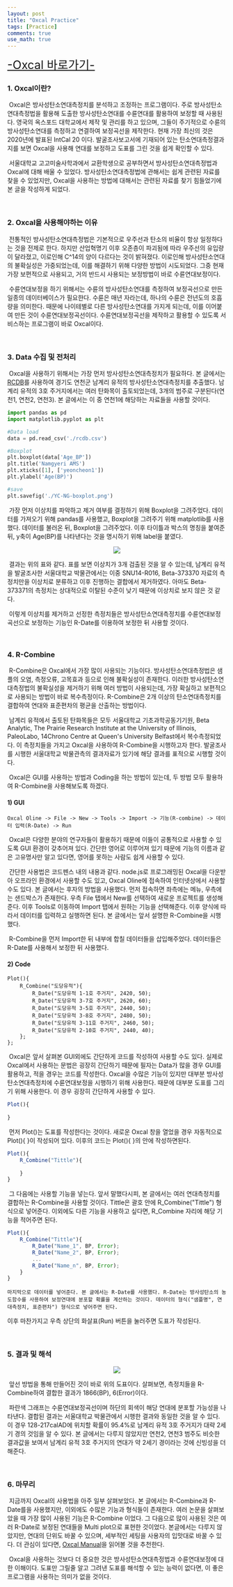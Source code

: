 ```yaml
---
layout: post
title: "Oxcal Practice"
tags: [Practice]
comments: true
use_math: true
---
```


<a href="https://c14.arch.ox.ac.uk/oxcal.html" style="Font-size:20pt">-Oxcal 바로가기-</a>

### 1. Oxcal이란?

​	Oxcal은 방사성탄소연대측정치를 분석하고 조정하는 프로그램이다. 주로 방사성탄소연대측정법을 활용해 도출한 방사성탄소연대를 수륜연대를 활용하여 보정할 때 사용된다. 영국의 옥스포드 대학교에서 제작 및 관리를 하고 있으며, 그들이 주기적으로 수륜의 방사성탄소연대를 측정하고 연결하여 보정곡선을 제작한다. 현재 가장 최신의 것은 2020년에 발표된 IntCal 20 이다. 발굴조사보고서에 기재되어 있는 탄소연대측정결과지를 보면 Oxcal을 사용해 연대를 보정하고 도표를 그린 것을 쉽게 확인할 수 있다.

​	서울대학교 고고미술사학과에서 교환학생으로 공부하면서 방사성탄소연대측정법과 Oxcal에 대해 배울 수 있었다. 방사성탄소연대측정법에 관해서는 쉽게 관련된 자료를 찾을 수 있었지만, Oxcal을 사용하는 방법에 대해서는 관련된 자료를 찾기 힘들었기에 본 글을 작성하게 되었다.

<br>

### 2. Oxcal을 사용해야하는 이유

​	전통적인 방사성탄소연대측정법은 기본적으로 우주선과 탄소의 비율이 항상 일정하다는 것을 전제로 한다. 하지만 산업혁명기 이후 오존층이 파괴됨에 따라 우주선의 유입량이 달라졌고, 이로인해 C^14의 양이 다르다는 것이 밝혀졌다. 이로인해 방사성탄소연대의 불확실성은 가중되었는데, 이를 해결하기 위해 다양한 방법이 시도되었다. 그중 현재 가장 보편적으로 사용되고, 거의 반드시 사용되는 보정방법이 바로 수륜연대보정이다. 

​	수륜연대보정을 하기 위해서는 수륜의 방사성탄소연대를 측정하여 보정곡선으로 만든 일종의 데이터베이스가 필요한다. 수륜은 매년 자라는데, 하나의 수륜은 전년도의 호흡량을 의미한다. 때문에 나이테별로 다른 방사성탄소연대를 가지게 되는데, 이를 이어붙여 만든 것이 수륜연대보정곡선이다. 수륜연대보정곡선을 제작하고 활용할 수 있도록 서비스하는 프로그램이 바로 Oxcal이다. 

<br>

### 3. Data 수집 및 전처리

​	Oxcal을 사용하기 위해서는 가장 먼저 방사성탄소연대측정치가 필요하다. 본 글에서는 <a href="http://rcdb.kr">RCDB</a>를 사용하여 경기도 연천군 남계리 유적의 방사성탄소연대측정치를 추출했다. 남계리 유적의 3호 주거지에서는 여러 탄화목이 출토되었는데, 3개의 범주로 구분된다(연천1, 연천2, 연천3). 본 글에서는 이 중 연천1에 해당하는 자료들을 사용할 것이다. 

```python
import pandas as pd
import matplotlib.pyplot as plt

#Data load
data = pd.read_csv('./rcdb.csv')

#Boxplot
plt.boxplot(data['Age_BP'])
plt.title('Namgyeri AMS')
plt.xticks([1], ['yeoncheon1'])
plt.ylabel('Age(BP)')

#save
plt.savefig('./YC-NG-boxplot.png')
```

​	가장 먼저 이상치를 파악하고 제거 여부를 결정하기 위해 Boxplot을 그려주었다. 데이터를 가져오기 위해 pandas를 사용했고, Boxplot을 그려주기 위해 matplotlib를 사용했다. 데이터를 불러온 뒤, Boxplot을 그려주었다. 이후 타이틀과 박스의 명칭을 붙여준 뒤, y축이 Age(BP)를 나타낸다는 것을 명시하기 위해 label을 붙였다.

<center><img src="https://github.com/ChanToRe/ChanToRe.github.io/blob/master/images/2021-08-13/YC-NG-boxplot.png?raw=true"></center>

​	결과는 위의 표와 같다. 표를 보면 이상치가 3개 검출된 것을 알 수 있는데, 남계리 유적을 발굴조사한 서울대학교 박물관에서는 이중 SNU14-R016, Beta-373370 자료의 측정치만을 이상치로 분류하고 이후 진행하는 결합에서 제거하였다. 아마도 Beta-373371의 측정치는 상대적으로 이탈된 수준이 낮기 때문에 이상치로 보지 않은 것 같다.

​	이렇게 이상치를 제거하고 선정한 측정치들은  방사성탄소연대측정치를 수륜연대보정곡선으로 보정하는 기능인 R-Date를 이용하여 보정한 뒤 사용할 것이다.

<br>

### 4. R-Combine

​	R-Combine은 Oxcal에서 가장 많이 사용되는 기능이다. 방사성탄소연대측정법은 샘플의 오염, 측정오류, 고목효과 등으로 인해 불확실성이 존재한다. 이러한 방사성탄소연대측정법의 불확실성을 제거하기 위해 여러 방법이 사용되는데, 가장 확실하고 보편적으로 사용되는 방법이 바로 복수측정이다. R-Combine은 2개 이상의 탄소연대측정치를 결합하여 연대와 표준편차의 평균을 산출하는 방법이다.

​	남계리 유적에서 출토된 탄화목들은 모두 서울대학교 기초과학공동기기원, Beta Analytic, The Prairie Research Institute at the University of Illinois, PaleoLabo, 14Chrono Centre at Queen's University Belfast에서 복수측정되었다. 이 측정치들을 가지고 Oxcal을 사용하여 R-Combine을 시행하고자 한다. 발굴조사를 시행한 서울대학교 박물관측의 결과자료가 있기에 해당 결과를 표적으로 시행할 것이다.

​	Oxcal은 GUI를 사용하는 방법과 Coding을 하는 방법이 있는데, 두 방법 모두 활용하여 R-Combine을 사용해보도록 하겠다.

#### 1) GUI

```
Oxcal Oline -> File -> New -> Tools -> Import -> 기능(R-combine) -> 데이터 입력(R-Date) -> Run
```

​	Oxcal은 다양한 분야의 연구자들이 활용하기 때문에 이들이 공통적으로 사용할 수 있도록 GUI 환경이 갖추어져 있다. 간단한 영어로 이루어져 있기 때문에 기능의 이름과 같은 고유명사만 알고 있다면, 영어를 못하는 사람도 쉽게 사용할 수 있다.

​	간단한 사용법은 코드펜스 내의 내용과 같다. node.js로 프로그래밍된 Oxcal을 다운받아 오프라인 환경에서 사용할 수도 있고, Oxcal Oline에 접속하여 인터넷상에서 사용할 수도 있다. 본 글에서는 후자의 방법을 사용했다. 먼저 접속하면 좌측에는 메뉴, 우측에는 샌드박스가 존재한다. 우측 File 탭에서 New를 선택하여 새로운 프로젝트를 생성해준다. 이후 Tools로 이동하여 Import 탭에서 원하는 기능을 선택해준다. 이후 양식에 따라서 데이터를 입력하고 실행하면 된다. 본 글에서는 앞서 설명한 R-Combine을 시행했다.

​	R-Combine을 먼저 Import한 뒤 내부에 합칠 데이터들을 삽입해주었다. 데이터들은 R-Date를 사용해서 보정한 뒤 사용했다.

#### 2) Code

```
Plot(){
	R_Combine("도당유적"){
		R_Date("도당유적 1-1호 주거지", 2420, 50);
		R_Date("도당유적 3-7호 주거지", 2620, 60);
		R_Date("도당유적 3-5호 주거지", 2440, 50);
		R_Date("도당유적 3-8호 주거지", 2480, 50);
		R_Date("도당유적 3-11호 주거지", 2460, 50);
		R_Date("도당유적 2-10호 주거지", 2440, 40);
	};
};

```

​	Oxcal은 앞서 살펴본 GUI외에도 간단하게 코드를 작성하여 사용할 수도 있다. 실제로 Oxcal에서 사용하는 문법은 굉장히 간단하기 때문에 필자는 Data가 많을 경우 GUI를 활용하고, 적을 경우는 코드를 작성한다. Oxcal을 수많은 기능이 있지만 대부분 방사성탄소연대측정치에 수륜연대보정을 시행하기 위해 사용한다. 때문에 대부분 도표를 그리기 위해 사용한다. 이 경우 굉장히 간단하게 사용할 수 있다.

```js
Plot(){
	
}
```

​	먼저 Plot()는 도표를 작성한다는 것이다. 새로운 Oxcal 창을 열었을 경우 자동적으로 Plot(){ }이 작성되어 있다. 이후의 코드는 Plot(){ }의 안에 작성하면된다.

```js
Plot(){
	R_Combine("Tittle"){
		
	}
}
```

​	그 다음에는 사용할 기능을 넣는다. 앞서 말했다시피, 본 글에서는 여러 연대측정치를 결합하는 R-Combine을 사용할 것이다. Tittle은 괄호 안에 R_Combine("Tittle") 형식으로 넣어준다. 이외에도 다른 기능을 사용하고 싶다면, R_Combine 자리에 해당 기능을 적어주면 된다.

```js
Plot(){
	R_Combine("Tittle"){
		R_Date("Name_1", BP, Error);
		R_Date("Name_2", BP, Error);
		...
		R_Date("Name_n", BP, Error);
	}
}
```

 	마지막으로 데이터를 넣어준다. 본 글에서는 R-Date를 사용했다. R-Date는 방사성탄소의 농도함수를 사용하여 보정연대에 분포할 확률을 계산하는 것이다. 데이터의 형식("샘플명", 연대측정치, 표준편차") 형식으로 넣어주면 된다.

 이후 마찬가지고 우측 상단의 화살표(Run) 버튼을 눌러주면 도표가 작성된다.

<br>

### 5. 결과 및 해석

<center><img src="https://github.com/ChanToRe/ChanToRe.github.io/blob/master/images/2021-08-13/Untitled.png?raw=true"></center>

​	앞선 방법을 통해 만들어진 것이 바로 위의 도표이다. 살펴보면, 측정치들을 R-Combine하여 결합한 결과가 1866(BP), 6(Error)이다.

​	파란색 그래프는 수륜연대보정곡선이며 하단의 회색이 해당 연대에 분포할 가능성을 나타낸다. 결합된 결과는 서울대학교 박물관에서 시행한 결과와 동일한 것을 알 수 있다. 이 경우 128-217calAD에 위치할 확률이 95.4%로 남계리 유적 3호 주거지가 대략 2세기 경의 것임을 알 수 있다. 본 글에서는 다루지 않았지만 연천2, 연천3 범주도 비슷한 결과값을 보여서 남계리 유적 3호 주거지의 연대가 약 2세기 경이라는 것에 신빙성을 더해준다.

<br>

### 6. 마무리

​	지금까지 Oxcal의 사용법을 아주 일부 살펴보았다. 본 글에서는 R-Combine과 R-Date를을 사용했지만, 이외에도 수많은 기능과 형식들이 존재한다. 여러 논문을 살펴보았을 때 가장 많이 사용된 기능은 R-Combine 이었다. 그 다음으로 많이 사용된 것은 여러 R-Date로 보정된 연대들을 Multi plot으로 표현한 것이었다. 본글에서는 다루지 않았지만, 연대의 단위도 바꿀 수 있으며, 세부적인 세팅을 사용자의 입맛대로 바꿀 수 있다. 더 관심이 있다면, <a href="https://c14.arch.ox.ac.uk/oxcalhelp/hlp_contents.html">Oxcal Manual</a>을 읽어볼 것을 추천한다.

​	Oxcal을 사용하는 것보다 더 중요한 것은 방사성탄소연대측정법과 수륜연대보정에 대한 이해이다. 도표만 그릴줄 알고 그려낸 도표를 해석할 수 있는 능력이 없다면, 이 좋은 프로그램을 사용하는 의미가 없을 것이다.
